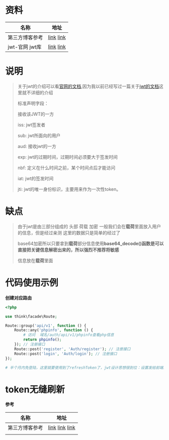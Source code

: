 # 资料

| 名称            | 地址                                                         |
| --------------- | ------------------------------------------------------------ |
| 第三方博客参考  | [link](https://startmvc.com/article_9589.html)  [link](https://blog.csdn.net/linhuarui/article/details/113842697) |
| jwt-官网  jwt库 | [link](https://jwt.io/)   [link](https://jwt.io/libraries)   |

# 说明

> 关于jwt的介绍可以看[官网的文档](https://jwt.io/introduction),因为我以前已经写过一篇关于[jwt的文档](https://gitee.com/yaolliuyang/phpStudyDoc/blob/main/laravel/%E7%AC%AC%E4%B8%89%E6%96%B9%E5%BA%93/jwt-auth_laravel%E5%A4%9A%E8%A1%A8%E8%AE%A4%E8%AF%81.md)这里就不详细的介绍
>
> 标准声明字段：
>
> 接收该JWT的一方
>
> iss: jwt签发者
>
> sub: jwt所面向的用户
>
> aud: 接收jwt的一方
>
> exp: jwt的过期时间，过期时间必须要大于签发时间
>
> nbf: 定义在什么时间之前，某个时间点后才能访问
>
> iat: jwt的签发时间
>
> jti: jwt的唯一身份标识，主要用来作为一次性token。

# 缺点

> 由于jwt是由三部分组成的 头部 荷载 加密  一般我们会在**载荷**里面放入用户的信息，但是经过亲测 这里的数据只是简单的经过了
>
> base64加密所以只要拿到**载荷**部分信息使用**base64_decode()**函数是可以直接把关键信息解密出来的，所以强烈不推荐将**敏感**
>
> 信息放在**载荷**里面

# 代码使用示例

**创建对应路由**

```php
<?php

use think\facade\Route;

Route::group('api/v1', function () {
    Route::any('phpinfo', function () {
        # 访问  域名/auth/api/v1/phpinfo查看php信息
        return phpinfo();
    }); // 注册接口
    Route::post('register', 'Auth/register'); // 注册接口
    Route::post('login', 'Auth/login'); // 注册接口
});

# 半个月内免登陆，这里就要使用到了refreshToken了，jwt设计思想很到位：设置发给前端的token一个有效期，比如2个小时，2个小时候前端发来的token就会失效，这个时候我们根据发来的token判断下，如果这个token在2个小时外，并在刷新token的有效期内（比如半个月内），那么我们在给前端返回数据的时候返回一个新token，前端接到这个token存储起来，当再次请求的时候，发送新的token，如此周而复始，只要你在半个月内没有间断去进入系统，那么完全不需要去进行登录的操作。
```

# token无缝刷新

**参考**

| 名称           | 地址                                                         |
| -------------- | ------------------------------------------------------------ |
| 第三方博客参考 | [link](https://blog.csdn.net/weixin_39581652/article/details/110801338)  [link](https://blog.csdn.net/pyycsd/article/details/102803133?spm=1001.2101.3001.6650.11&utm_medium=distribute.wap_relevant.none-task-blog-2%7Edefault%7ECTRLIST%7ERate-11.wap_blog_relevant_default&depth_1-utm_source=distribute.wap_relevant.none-task-blog-2%7Edefault%7ECTRLIST%7ERate-11.wap_blog_relevant_default)  [link](https://blog.csdn.net/weixin_44347271/article/details/121721121?spm=1001.2101.3001.6650.3&utm_medium=distribute.wap_relevant.none-task-blog-2%7Edefault%7ECTRLIST%7ERate-3.wap_blog_relevant_default&depth_1-utm_source=distribute.wap_relevant.none-task-blog-2%7Edefault%7ECTRLIST%7ERate-3.wap_blog_relevant_default) |
|                |                                                              |

